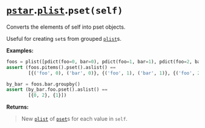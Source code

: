 # [`pstar`](/docs/pstar.md).[`plist`](/docs/pstar_plist.md).`pset(self)`

Converts the elements of self into pset objects.

Useful for creating `set`s from grouped [`plist`](/docs/pstar_plist.md)s.

**Examples:**
```python
foos = plist([pdict(foo=0, bar=0), pdict(foo=1, bar=1), pdict(foo=2, bar=0)])
assert (foos.pitems().pset().aslist() ==
        [{('foo', 0), ('bar', 0)}, {('foo', 1), ('bar', 1)}, {('foo', 2), ('bar', 0)}])

by_bar = foos.bar.groupby()
assert (by_bar.foo.pset().aslist() ==
        [{0, 2}, {1}])
```

**Returns:**

>    New [`plist`](/docs/pstar_plist.md) of [`pset`](/docs/pstar_pset.md)s for each value in `self`.



